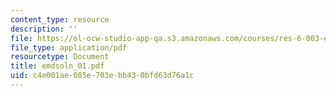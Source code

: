 ```yaml
---
content_type: resource
description: ''
file: https://ol-ocw-studio-app-qa.s3.amazonaws.com/courses/res-6-003-electromechanical-dynamics-spring-2009/c4e001ae085e703ebb430bfd63d76a1c_emdsoln_01.pdf
file_type: application/pdf
resourcetype: Document
title: emdsoln_01.pdf
uid: c4e001ae-085e-703e-bb43-0bfd63d76a1c
---
```

